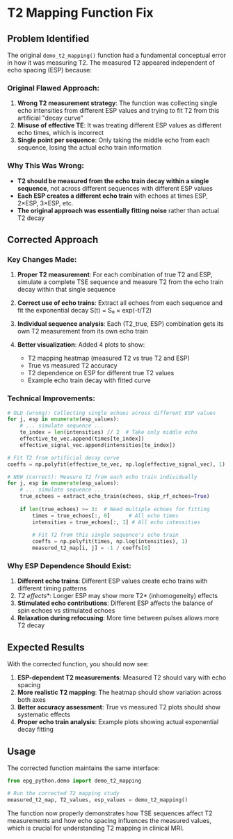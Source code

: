 # T2 Mapping Function Fix

## Problem Identified

The original `demo_t2_mapping()` function had a fundamental conceptual error in how it was measuring T2. The measured T2 appeared independent of echo spacing (ESP) because:

### Original Flawed Approach:
1. **Wrong T2 measurement strategy**: The function was collecting single echo intensities from different ESP values and trying to fit T2 from this artificial "decay curve"
2. **Misuse of effective TE**: It was treating different ESP values as different echo times, which is incorrect
3. **Single point per sequence**: Only taking the middle echo from each sequence, losing the actual echo train information

### Why This Was Wrong:
- **T2 should be measured from the echo train decay within a single sequence**, not across different sequences with different ESP values
- **Each ESP creates a different echo train** with echoes at times ESP, 2×ESP, 3×ESP, etc.
- **The original approach was essentially fitting noise** rather than actual T2 decay

## Corrected Approach

### Key Changes Made:

1. **Proper T2 measurement**: For each combination of true T2 and ESP, simulate a complete TSE sequence and measure T2 from the echo train decay within that single sequence

2. **Correct use of echo trains**: Extract all echoes from each sequence and fit the exponential decay S(t) = S₀ × exp(-t/T2)

3. **Individual sequence analysis**: Each (T2_true, ESP) combination gets its own T2 measurement from its own echo train

4. **Better visualization**: Added 4 plots to show:
   - T2 mapping heatmap (measured T2 vs true T2 and ESP)
   - True vs measured T2 accuracy
   - T2 dependence on ESP for different true T2 values
   - Example echo train decay with fitted curve

### Technical Improvements:

```python
# OLD (wrong): Collecting single echoes across different ESP values
for j, esp in enumerate(esp_values):
    # ... simulate sequence ...
    te_index = len(intensities) // 2  # Take only middle echo
    effective_te_vec.append(times[te_index])
    effective_signal_vec.append(intensities[te_index])

# Fit T2 from artificial decay curve
coeffs = np.polyfit(effective_te_vec, np.log(effective_signal_vec), 1)

# NEW (correct): Measure T2 from each echo train individually
for j, esp in enumerate(esp_values):
    # ... simulate sequence ...
    true_echoes = extract_echo_train(echoes, skip_rf_echoes=True)
    
    if len(true_echoes) >= 3:  # Need multiple echoes for fitting
        times = true_echoes[:, 0]      # All echo times
        intensities = true_echoes[:, 1] # All echo intensities
        
        # Fit T2 from this single sequence's echo train
        coeffs = np.polyfit(times, np.log(intensities), 1)
        measured_t2_map[i, j] = -1 / coeffs[0]
```

### Why ESP Dependence Should Exist:

1. **Different echo trains**: Different ESP values create echo trains with different timing patterns
2. **T2* effects**: Longer ESP may show more T2* (inhomogeneity) effects
3. **Stimulated echo contributions**: Different ESP affects the balance of spin echoes vs stimulated echoes
4. **Relaxation during refocusing**: More time between pulses allows more T2 decay

## Expected Results

With the corrected function, you should now see:

1. **ESP-dependent T2 measurements**: Measured T2 should vary with echo spacing
2. **More realistic T2 mapping**: The heatmap should show variation across both axes
3. **Better accuracy assessment**: True vs measured T2 plots should show systematic effects
4. **Proper echo train analysis**: Example plots showing actual exponential decay fitting

## Usage

The corrected function maintains the same interface:

```python
from epg_python.demo import demo_t2_mapping

# Run the corrected T2 mapping study
measured_t2_map, T2_values, esp_values = demo_t2_mapping()
```

The function now properly demonstrates how TSE sequences affect T2 measurements and how echo spacing influences the measured values, which is crucial for understanding T2 mapping in clinical MRI.
